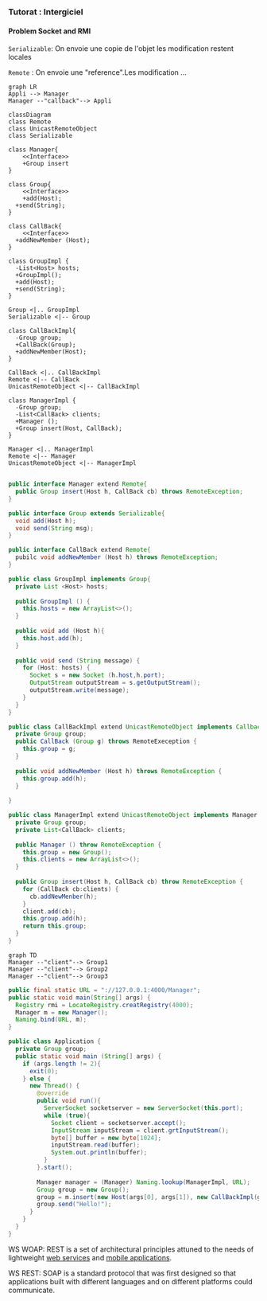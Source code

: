 ### Tutorat : Intergiciel

#### Problem Socket and RMI

`Serializable`: On envoie une copie de l'objet les modification restent locales

`Remote` : On envoie une "reference".Les modification ...

```mermaid
graph LR
Appli --> Manager 
Manager --"callback"--> Appli
```

```mermaid
classDiagram
class Remote
class UnicastRemoteObject
class Serializable

class Manager{
	<<Interface>>
	+Group insert
}

class Group{
	<<Interface>>
	+add(Host);
  +send(String);
}

class CallBack{
	<<Interface>>
  +addNewMember (Host);
}

class GroupImpl {
  -List<Host> hosts;
  +GroupImpl();
  +add(Host);
  +send(String);
}

Group <|.. GroupImpl
Serializable <|-- Group

class CallBackImpl{
  -Group group;
  +CallBack(Group);
  +addNewMember(Host); 
}

CallBack <|.. CallBackImpl
Remote <|-- CallBack
UnicastRemoteObject <|-- CallBackImpl

class ManagerImpl {
  -Group group;
  -List<CallBack> clients;
  +Manager ();
  +Group insert(Host, CallBack);
}
  
Manager <|.. ManagerImpl
Remote <|-- Manager
UnicastRemoteObject <|-- ManagerImpl


```



```java
public interface Manager extend Remote{
  public Group insert(Host h, CallBack cb) throws RemoteException;
}
```

```java
public interface Group extends Serializable{
  void add(Host h);
  void send(String msg);
}
```

```java
public interface CallBack extend Remote{
  pubilc void addNewMember (Host h) throws RemoteException;
}
```

```java
public class GroupImpl implements Group{
  private List <Host> hosts;
  
  public GroupImpl () {
    this.hosts = new ArrayList<>();
  }
  
  public void add (Host h){
    this.host.add(h);
  }
  
  public void send (String message) {
    for (Host: hosts) {
      Socket s = new Socket (h.host,h.port);
      OutputStream outputStream = s.getOutputStream();
      outputStream.write(message);
    }
  }
}
```

```java
public class CallBackImpl extend UnicastRemoteObject implements Callback {
  private Group group;
  public CallBack (Group g) throws RemoteExeception {
    this.group = g;
  }
  
  public void addNewMember (Host h) throws RemoteException {
    this.group.add(h);
  }
  
}
```

```java
public class ManagerImpl extend UnicastRemoteObject implements Manager {
  private Group group;
  private List<CallBack> clients;
  
  public Manager () throw RemoteException {
    this.group = new Group();
    this.clients = new ArrayList<>();
  }
  
  public Group insert(Host h, CallBack cb) throw RemoteException {
    for (CallBack cb:clients) {
      cb.addNewMenber(h);
    }
    client.add(cb);
    this.group.add(h);
    return this.group;
  }
}
```

```mermaid
graph TD
Manager --"client"--> Group1
Manager --"client"--> Group2
Manager --"client"--> Group3
```

```java
public final static URL = "://127.0.0.1:4000/Manager";
public static void main(String[] args) {
  Registry rmi = LocateRegistry.creatRegistry(4000);
  Manager m = new Manager();
  Naming.bind(URL, m);
}
```

```java
public class Application {
  private Group group;
  public static void main (String[] args) {
    if (args.length != 2){
      exit(0);
    } else {
      new Thread() {
        @override
        public void run(){
          ServerSocket socketserver = new ServerSocket(this.port);
          while (true){
            Socket client = socketserver.accept();
            InputStream inputStream = client.grtInputStream();
            byte[] buffer = new byte[1024];
            inputStream.read(buffer);
            System.out.println(buffer);
          }
        }.start();
        
        Manager manager = (Manager) Naming.lookup(ManagerImpl, URL);
        Group group = new Group();
        group = m.insert(new Host(args[0], args[1]), new CallBackImpl(group)); // 0:msg 1:port
        group.send("Hello!");
      }
    }
  }
}
```



WS WOAP: REST is a set of architectural principles attuned to the needs of lightweight [web services](https://www.redhat.com/en/topics/cloud-computing/what-are-cloud-services) and [mobile applications](https://www.redhat.com/en/topics/mobile).

WS REST: SOAP is a standard protocol that was first designed so that applications built with different languages and on different platforms could communicate. 



